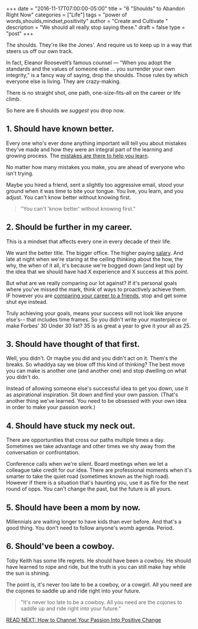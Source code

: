 +++
  date = "2016-11-17T07:00:00-05:00"
  title = "6 \"Shoulds\" to Abandon Right Now"
  categories = ["Life"]
  tags = "power of words,shoulds,mindset,positivity"
  author = "Create and Cultivate "
  description = "We should all really stop saying these."
  draft = false
  type = "post"
+++



<span class="dropcap">T</span>he shoulds. They're like the Jones'. And require us to keep up in a way that steers us off our own track. 

In fact, Eleanor Roosevelt’s famous counsel — “When you adopt the standards and the values of someone else … you surrender your own integrity,” is a fancy way of saying, drop the shoulds. Those rules by which everyone else is living. They are crazy-making. 

There is no straight shot, one path, one-size-fits-all on the career or life climb. 

So here are 6 shoulds we *suggest* you drop now. 

## 1. Should have known better.
Every one who's ever done anything important will tell you about mistakes they've made and how they were an integral part of the learning and growing process. The [mistakes are there to help you learn](http://advice.shinetext.com/articles/the-4-rs-you-need-to-recover-from-a-mistake/).

No matter how many mistakes you make, you are ahead of everyone who isn't trying. 

Maybe you hired a friend, sent a slightly too aggressive email, stood your ground when it was time to bite your tongue. You live, you learn, and you adjust. You can't know better without knowing first. 

> "You can't 'know better' without knowing first."


## 2. Should be further in my career.

This is a mindset that affects every one in every decade of their life. 

We want the better title. The bigger office. The higher paying [salary](http://advice.shinetext.com/articles/3-ways-your-money-management-can-instantly-boost-your-happiness/). And late at night when we're staring at the ceiling thinking about the how, the why, the when of it all, it's because we're bogged down (and kept up) by the idea that we should have had X experience and X success at this point.   

But what are we really comparing our lot against? If it's personal goals where you've missed the mark, think of ways to proactively achieve them. IF however you are [comparing your career to a friends](http://advice.shinetext.com/articles/wherever-you-are-is-exactly-where-you-need-to-be/), stop and get some shut eye instead. 

Truly achieving your goals, means your success will not look like anyone else's-- that includes time frames. So you didn't write your masterpiece or make Forbes' 30 Under 30 list? 35 is as great a year to give it your all as 25. 

## 3. Should have thought of that first. 

Well, you didn't. Or maybe you did and you didn't act on it. Them's the breaks. So whaddya say we blow off this kind of thinking? The best move you can make is another one (and another one) and stop dwelling on what you didn't do. 

Instead of allowing someone else's successful idea to get you down, use it as aspirational inspiration. Sit down and find your own passion. (That's another thing we've learned. You need to be obsessed with your own idea in order to make your passion work.) 

## 4. Should have stuck my neck out. 
There are opportunities that cross our paths multiple times a day. Sometimes we take advantage and other times we shy away from the conversation or confrontation. 

Conference calls when we're silent. Board meetings when we let a colleague take credit for our idea. There are professional moments when it's smarter to take the quiet road (sometimes known as the high road). However if there is a situation that's haunting you, use it as fire for the next round of opps. You can't change the past, but the future is all yours. 

## 5. Should have been a mom by now. 
Millennials are waiting longer to have kids than ever before. And that's a good thing. You don't need to follow anyone's womb agenda. Period. 

## 6. Should've been a cowboy. 
Toby Keith has some life regrets. He should have been a cowboy. He should have learned to rope and ride, but the truth is you can still make hay while the sun is shining.  

The point is, it's never too late to be a cowboy, or a cowgirl. All you need are the cojones to saddle up and ride right into your future.

> "It's never too late to be a cowboy. All you need are the cojones to saddle up and ride right into your future."


[READ NEXT: How to Channel Your Passion Into Positive Change](http://advice.shinetext.com/articles/how-to-channel-your-passion-into-positive-change/)

<div class="pubexchange_module" id="pubexchange_below_content" data-pubexchange-module-id="2323"></div>

<script>(function(w, d, s, id) {
  w.PUBX=w.PUBX || {pub: "shine_text", discover: false, lazy: true};
  var js, pjs = d.getElementsByTagName(s)[0];
  if (d.getElementById(id)) return;
  js = d.createElement(s); js.id = id; js.async = true;
  js.src = "//main.pubexchange.com/loader.min.js";
  pjs.parentNode.insertBefore(js, pjs);
}(window, document, "script", "pubexchange-jssdk"));</script>

